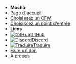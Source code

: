- **Mocha**
- [Page d'accueil](../../introduction)
- [Choisissez un CFW](../cfw-choice)
- [Choisissez un point d'entrée](entrypoint-choice)
- **Liens**
- [![GitHub](https://icongr.am/simple/github.svg?color=808080&size=16)GitHub](https://github.com/hacks-guide/Guide-WiiU)
- [![Discord](https://icongr.am/simple/discord.svg?colored&size=16)Discord](https://discord.gg/C29hYvh)
- [![Traduire](https://icongr.am/material/translate.svg?color=808080&size=16)Traduire](https://hacks-guide.crowdin.com/u/projects/10)
- [Faire un don](../../donations)
- [À propos](../../about)